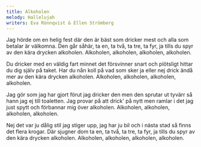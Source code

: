 ```yaml
---
title: Alkoholen
melody: Hallelujah
writers: Eva Rönnqvist & Ellen Strömberg
---
```

Jag hörde om en helig fest
där den är bäst som dricker mest
och alla som betalar är välkomna.
Den går såhär, ta en, ta två,
ta tre, ta fyr, ja tills du spyr
av den kära drycken alkoholen.
Alkoholen, alkoholen, alkoholen, alkoholen.

Du dricker med en väldig fart
minnet det försvinner snart
och plötsligt hittar du dig själv på taket.
Har du nån koll på vad som sker
ja eller nej drick ändå mer
av den kära drycken alkoholen.
Alkoholen, alkoholen, alkoholen, alkoholen.

Jag gör som jag har gjort förut
jag dricker den men den sprutar ut
tyvärr så hann jag ej till toaletten.
Jag provar på att drick' på nytt
men ramlar i det jag just spytt
och förbannar mig över alkoholen.
Alkoholen, alkoholen, alkoholen, alkoholen.

Nej det var ju dålig stil
jag stiger upp, jag har ju bil
och i nästa stad så finns det flera krogar.
Där sjugner dom ta en, ta två,
ta tre, ta fyr, ja tills du spyr
av den kära drycken alkoholen.
Alkoholen, alkoholen, alkoholen, alkoholen.

